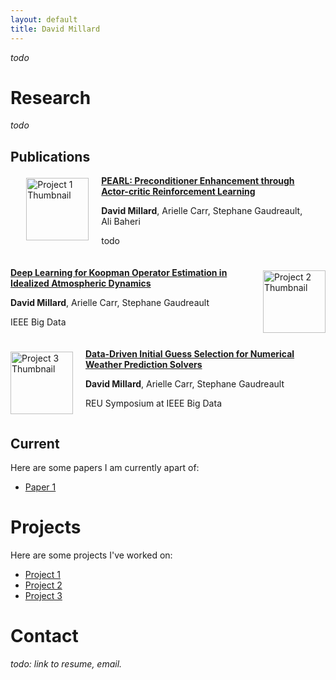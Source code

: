 ```yaml
---
layout: default
title: David Millard
---
```


*todo*

# Research
*todo*

## Publications
<div style="max-width: 90%; margin: auto;">
<div style="display: flex; align-items: center; margin-bottom: 20px;">
  <img src="cats.png" alt="Project 1 Thumbnail" style="margin-right: 20px; width: 100px; height: 100px; margin-bottom: 20px;"">
  <div>
    <a href="https://github.com/yourusername/project1"><strong>PEARL: Preconditioner Enhancement through Actor-critic Reinforcement Learning</strong></a>
    <p><b>David Millard</b>, Arielle Carr, Stephane Gaudreault, Ali Baheri</p>
    <p>todo</p>
  </div>
</div>
</div>

<div style="display: flex; align-items: center; margin-bottom: 20px; flex-direction: row-reverse;">
  <img src="cats.png" alt="Project 2 Thumbnail" style="margin-left: 20px; width: 100px; height: 100px;">
  <div>
    <a href="https://github.com/yourusername/project2"><strong>Deep Learning for Koopman Operator Estimation in Idealized Atmospheric Dynamics</strong></a>
    <p><b>David Millard</b>, Arielle Carr, Stephane Gaudreault</p>
    <p>IEEE Big Data</p>
  </div>
</div>

<div style="display: flex; align-items: center; margin-bottom: 20px;">
  <img src="cats.png" alt="Project 3 Thumbnail" style="margin-right: 20px; width: 100px; height: 100px;">
  <div>
    <a href="https://github.com/yourusername/project3"><strong>Data-Driven Initial Guess Selection for Numerical Weather Prediction Solvers</strong></a>
    <p><b>David Millard</b>, Arielle Carr, Stephane Gaudreault</p>
    <p>REU Symposium at IEEE Big Data</p>
  </div>
</div>

## Current
Here are some papers I am currently apart of:
- [Paper 1](https://github.com/yourusername/project1)

# Projects
Here are some projects I've worked on:
- [Project 1](https://github.com/yourusername/project1)
- [Project 2](https://github.com/yourusername/project2)
- [Project 3](https://github.com/yourusername/project3)

# Contact
*todo: link to resume, email.*
